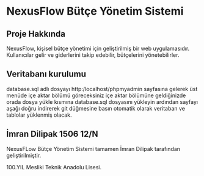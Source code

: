 # NexusFlow Bütçe Yönetim Sistemi

## Proje Hakkında

NexusFlow, kişisel bütçe yönetimi için geliştirilmiş bir web uygulamasıdır. Kullanıcılar gelir ve giderlerini takip edebilir, bütçelerini yönetebilirler.

## Veritabanı kurulumu

database.sql adlı dosyayı http:/localhost/phpmyadmin sayfasına gelerek üst menüde içe aktar bölümü göreceksiniz içe aktar bölümüne geldiğinizde orada dosya yükle kısmına database.sql dosyasını yükleyin ardından sayfayı aşağı doğru indirerek git düğmesine basın otomatik olarak veritaban ve tablolar yüklenmiş olacak.

## İmran Dilipak 1506 12/N

NexusFLow Bütçe Yönetim Sistemi tamamen İmran Dilipak tarafından geliştirilmiştir.

100.YIL Mesliki Teknik Anadolu Lisesi.
